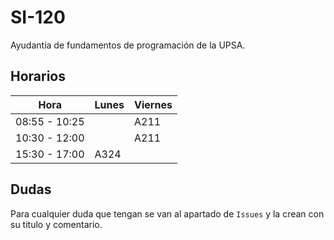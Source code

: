 # SI-120

Ayudantia de fundamentos de programación de la UPSA.

## Horarios

| Hora          | Lunes | Viernes |
|---------------|-------|---------|
| 08:55 - 10:25 |       | A211    |
| 10:30 - 12:00 |       | A211    |
| 15:30 - 17:00 | A324  |         |

## Dudas

Para cualquier duda que tengan se van al apartado de `Issues` y la crean con su titulo y comentario.
